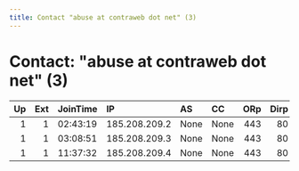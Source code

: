 ```yaml
---
title: Contact "abuse at contraweb dot net" (3)
---
```


# Contact: "abuse at contraweb dot net" (3)

|   Up |   Ext | JoinTime   | IP            | AS   | CC   |   ORp |   Dirp | OS    | Version   | Nickname         |   eFamMembers |
|-----:|------:|:-----------|:--------------|:-----|:-----|------:|-------:|:------|:----------|:-----------------|--------------:|
|    1 |     1 | 02:43:19   | 185.208.209.2 | None | None |   443 |     80 | Linux | 0.2.9.11  | torcontrawebnet1 |             1 |
|    1 |     1 | 03:08:51   | 185.208.209.3 | None | None |   443 |     80 | Linux | 0.2.9.11  | torcontrawebnet2 |             1 |
|    1 |     1 | 11:37:32   | 185.208.209.4 | None | None |   443 |     80 | Linux | 0.2.9.11  | torcontrawebnet3 |             1 |
